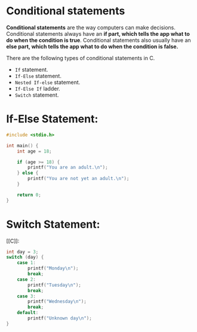 # Conditional statements

**Conditional statements** are the way computers can make decisions. Conditional statements always have an **if part, which tells the app what to do when the condition is true**. Conditional statements also usually have an **else part, which tells the app what to do when the condition is false.**

There are the following types of conditional statements in C.

- `If` statement.
- `If-Else` statement.
- `Nested If-else` statement.
- `If-Else If` ladder.
- `Switch` statement.

# If-Else Statement:


```c
#include <stdio.h>

int main() {
    int age = 18;

    if (age >= 18) {
        printf("You are an adult.\n");
    } else {
        printf("You are not yet an adult.\n");
    }

    return 0;
}
```

# Switch Statement:

[[C]]:

```c
int day = 3;
switch (day) {
    case 1:
        printf("Monday\n");
        break;
    case 2:
        printf("Tuesday\n");
        break;
    case 3:
        printf("Wednesday\n");
        break;
    default:
        printf("Unknown day\n");
}

```